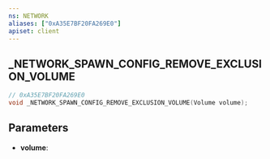```yaml
---
ns: NETWORK
aliases: ["0xA35E7BF20FA269E0"]
apiset: client
---
```

## _NETWORK_SPAWN_CONFIG_REMOVE_EXCLUSION_VOLUME

```c
// 0xA35E7BF20FA269E0
void _NETWORK_SPAWN_CONFIG_REMOVE_EXCLUSION_VOLUME(Volume volume);
```


## Parameters
* **volume**:



